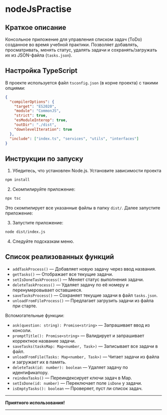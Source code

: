 # nodeJsPractise

## Краткое описание

Консольное приложение для управления списком задач (ToDo) созданное во время учебной практики. Позволяет добавлять, просматривать, менять статус, удалять задачи и сохранять/загружать их из JSON-файла (`tasks.json`).

## Настройка TypeScript

В проекте используется файл `tsconfig.json` (в корне проекта) с такими опциями:

```json
{
  "compilerOptions": {
    "target": "ES2020",
    "module": "CommonJS",
    "strict": true,
    "esModuleInterop": true,
    "outDir": "./dist",
    "downlevelIteration": true
  },
  "include": ["index.ts", "services", "utils", "interfaces"]
}
```

## Инструкции по запуску

1. Убедитесь, что установлен Node.js. Установите зависимости проекта

```bash
npm install
```

2. Скомпилируйте приложение:

```bash
npx tsc
```

   Это скомпилирует все указанные файлы в папку `dist/`. Далее запустите приложение:

3. Запустите приложение:

```bash
node dist/index.js
```

4. Следуйте подсказкам меню.

## Список реализованных функций

- `addTaskProcess()` — Добавляет новую задачу через ввод названия.
- `getTasks()` — Отображает все текущие задачи.
- `setIsDoneTaskProcess()` — Меняет статус выполнения задачи.
- `deleteTaskProcess()` — Удаляет задачу по её номеру и перенумеровывает оставшиеся.
- `saveTasksProcess()` — Сохраняет текущие задачи в файл `tasks.json`.
- `unloadFromFileProcess()` — Предлагает загрузить задачи из файла при старте.

Вспомогательные функции:

- `ask(question: string): Promise<string>` — Запрашивает ввод из консоли.
- `promptTitle(): Promise<string>` — Валидирует и запрашивает корректное название задачи.
- `saveTasks(tasksMap: Map<number, Task>)` — Записывает все задачи в файл.
- `unloadFromFile(Tasks: Map<number, Task>)` — Читает задачи из файла и загружает их в память.
- `deleteTask(id: number): boolean` — Удаляет задачу по идентификатору.
- `reindexTasks()` — Переиндексирует ключи задач в Map.
- `setIsDone(id: number)` — Переключает поле `isDone` у задачи.
- `isEmptyTasks(): boolean` — Проверяет, пуст ли список задач.

---

**Приятного использования!**

---
